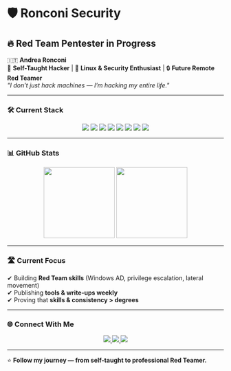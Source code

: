 # 🛡️ Ronconi Security

## 🔥 Red Team Pentester in Progress

🇮🇹 **Andrea Ronconi**  
🧠 **Self-Taught Hacker** | 🐧 **Linux & Security Enthusiast** | 🔒 **Future Remote Red Teamer**  
*"I don’t just hack machines — I’m hacking my entire life."*

---

### 🛠️ Current Stack

<p align="center">
  <img src="https://img.shields.io/badge/-Linux-000?&logo=Linux&logoColor=FCC624" />
  <img src="https://img.shields.io/badge/-Python-000?&logo=Python&logoColor=3776AB" />
  <img src="https://img.shields.io/badge/-Bash-000?&logo=GNU-Bash&logoColor=4EAA25" />
  <img src="https://img.shields.io/badge/-Nmap-000?&logo=nmap&logoColor=23E5DB" />
  <img src="https://img.shields.io/badge/-Metasploit-000?&logo=metasploit&logoColor=blue" />
  <img src="https://img.shields.io/badge/-Burp%20Suite-000?&logo=burp-suite&logoColor=FF6633" />
  <img src="https://img.shields.io/badge/-Windows%20Server-000?&logo=windows&logoColor=0078D6" />
  <img src="https://img.shields.io/badge/-Active%20Directory-000?&logo=microsoft&logoColor=F05032" />
</p>

---

### 📊 GitHub Stats

<p align="center">
  <img src="https://github-readme-stats.vercel.app/api?username=ronconi-sec&show_icons=true&theme=tokyonight" height="165">
  <img src="https://github-readme-stats.vercel.app/api/top-langs/?username=ronconi-sec&layout=compact&theme=tokyonight" height="165">
</p>

---

### 🛣️ Current Focus

✔ Building **Red Team skills** (Windows AD, privilege escalation, lateral movement)  
✔ Publishing **tools & write-ups weekly**  
✔ Proving that **skills & consistency > degrees**

---

### 🌐 Connect With Me

<p align="center">
  <a href="mailto:andrea.ronconi.dev@proton.me">
    <img src="https://img.shields.io/badge/Email-ProtonMail-blue?style=for-the-badge&logo=protonmail" />
  </a>
  <a href="https://tryhackme.com/p/ronconi.sec">
    <img src="https://img.shields.io/badge/TryHackMe-ronconi.sec-red?style=for-the-badge&logo=tryhackme" />
  </a>
  <a href="https://www.hackthebox.com/">
    <img src="https://img.shields.io/badge/Hack%20The%20Box-Training-green?style=for-the-badge&logo=hack-the-box" />
  </a>
</p>

---

⭐ **Follow my journey — from self-taught to professional Red Teamer.**
